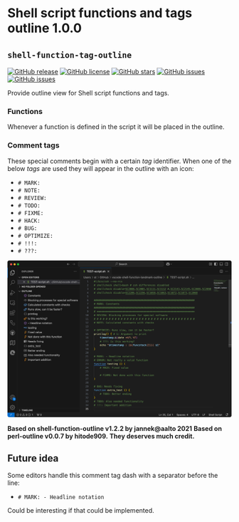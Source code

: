 # Shell script functions and tags outline 1.0.0

## `shell-function-tag-outline`

[![GitHub release](https://img.shields.io/github/release/Theile/vscode-shell-function-tag-outline.svg?style=plastic)](https://github.com/Theile/vscode-shell-function-tag-outline/releases)
[![GitHub license](https://img.shields.io/github/license/Theile/vscode-shell-function-tag-outline.svg?style=plastic)](https://github.com/Theile/vscode-shell-function-tag-outline/blob/master/LICENSE.md)
[![GitHub stars](https://img.shields.io/github/stars/Theile/vscode-shell-function-tag-outline.svg?style=plastic)](https://github.com/Theile/vscode-shell-function-tag-outline/stargazers)
[![GitHub issues](https://img.shields.io/github/forks/Theile/vscode-shell-function-tag-outline.svg?style=plastic)](https://github.com/Theile/vscode-shell-function-tag-outline/forks)
[![GitHub issues](https://img.shields.io/github/issues/Theile/vscode-shell-function-tag-outline.svg?style=plastic)](https://github.com/Theile/vscode-shell-function-tag-outline/issues)

Provide outline view for Shell script functions and tags.

### Functions

Whenever a function is defined in the script it will be placed in the outline.

### Comment tags

These special comments begin with a certain *tag* identifier. When one of the below *tags* are used they will appear in the outline with an icon:

- `# MARK:`
- `# NOTE:`
- `# REVIEW:`
- `# TODO:`
- `# FIXME:`
- `# HACK:`
- `# BUG:`
- `# OPTIMIZE:`
- `# !!!:`
- `# ???:`


![screenshot1](images/screenshot.png)


**Based on shell-function-outline v1.2.2 by jannek@aalto 2021**
**Based on perl-outline v0.0.7 by hitode909.**
**They deserves much credit.**

## Future idea

Some editors handle this comment tag dash with a separator before the line:

- `# MARK: - Headline notation`

Could be interesting if that could be implemented.
